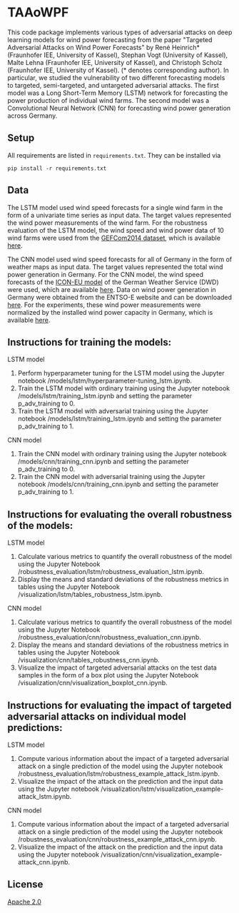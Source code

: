 # TAAoWPF

This code package implements various types of adversarial attacks on deep learning models for wind power forecasting from the paper "Targeted Adversarial Attacks on Wind Power Forecasts" by René Heinrich* (Fraunhofer IEE, University of Kassel), Stephan Vogt (University of Kassel), Malte Lehna (Fraunhofer IEE, University of Kassel), and Christoph Scholz (Fraunhofer IEE, University of Kassel).
(* denotes corresponding author).
In particular, we studied the vulnerability of two different forecasting models to targeted, semi-targeted, and untargeted adversarial attacks. 
The first model was a Long Short-Term Memory (LSTM) network for forecasting the power production of individual wind farms. 
The second model was a Convolutional Neural Network (CNN) for forecasting wind power generation across Germany.

## Setup
All requirements are listed in `requirements.txt`. They can be installed via
```{python}
pip install -r requirements.txt
```

## Data
The LSTM model used wind speed forecasts for a single wind farm in the form of a univariate time series as input data. 
The target values represented the wind power measurements of the wind farm. 
For the robustness evaluation of the LSTM model, the wind speed and wind power data of 10 wind farms were used from the [GEFCom2014 dataset](https://www.sciencedirect.com/science/article/abs/pii/S0169207016000133), which is available [here](https://www.dropbox.com/s/pqenrr2mcvl0hk9/GEFCom2014.zip?dl=0).

The CNN model used wind speed forecasts for all of Germany in the form of weather maps as input data. 
The target values represented the total wind power generation in Germany. 
For the CNN model, the wind speed forecasts of the [ICON-EU model](https://www.dwd.de/DWD/forschung/nwv/fepub/icon_database_main.pdf) of the German Weather Service (DWD) were used, which are available [here](https://opendata.dwd.de/weather/nwp/icon-eu/). 
Data on wind power generation in Germany were obtained from the ENTSO-E website and can be downloaded [here](https://transparency.entsoe.eu/generation/r2/actualGenerationPerProductionType/show). 
For the experiments, these wind power measurements were normalized by the installed wind power capacity in Germany, which is available [here](https://transparency.entsoe.eu/generation/r2/installedGenerationCapacityAggregation/show).

## Instructions for training the models:

LSTM model
1. Perform hyperparameter tuning for the LSTM model using the Jupyter notebook /models/lstm/hyperparameter-tuning_lstm.ipynb.
2. Train the LSTM model with ordinary training using the Jupyter notebook /models/lstm/training_lstm.ipynb and setting the parameter p_adv_training to 0.
3. Train the LSTM model with adversarial training using the Jupyter notebook /models/lstm/training_lstm.ipynb and setting the parameter p_adv_training to 1.

CNN model
1. Train the CNN model with ordinary training using the Jupyter notebook /models/cnn/training_cnn.ipynb and setting the parameter p_adv_training to 0.
2. Train the CNN model with adversarial training using the Jupyter notebook /models/cnn/training_cnn.ipynb and setting the parameter p_adv_training to 1.

## Instructions for evaluating the overall robustness of the models:

LSTM model
1. Calculate various metrics to quantify the overall robustness of the model using the Jupyter Notebook /robustness_evaluation/lstm/robustness_evaluation_lstm.ipynb.
2. Display the means and standard deviations of the robustness metrics in tables using the Jupyter Notebook /visualization/lstm/tables_robustness_lstm.ipynb.

CNN model
1. Calculate various metrics to quantify the overall robustness of the model using the Jupyter Notebook /robustness_evaluation/cnn/robustness_evaluation_cnn.ipynb.
2. Display the means and standard deviations of the robustness metrics in tables using the Jupyter Notebook /visualization/cnn/tables_robustness_cnn.ipynb.
3. Visualize the impact of targeted adversarial attacks on the test data samples in the form of a box plot using the Jupyter Notebook /visualization/cnn/visualization_boxplot_cnn.ipynb.

## Instructions for evaluating the impact of targeted adversarial attacks on individual model predictions:

LSTM model
1. Compute various information about the impact of a targeted adversarial attack on a single prediction of the model using the Jupyter notebook /robustness_evaluation/lstm/robustness_example_attack_lstm.ipynb.
2. Visualize the impact of the attack on the prediction and the input data using the Jupyter notebook /visualization/lstm/visualization_example-attack_lstm.ipynb.

CNN model
1. Compute various information about the impact of a targeted adversarial attack on a single prediction of the model using the Jupyter notebook /robustness_evaluation/cnn/robustness_example_attack_cnn.ipynb.
2. Visualize the impact of the attack on the prediction and the input data using the Jupyter notebook /visualization/cnn/visualization_example-attack_cnn.ipynb.

## License

[Apache 2.0](https://www.apache.org/licenses/LICENSE-2.0.txt)
